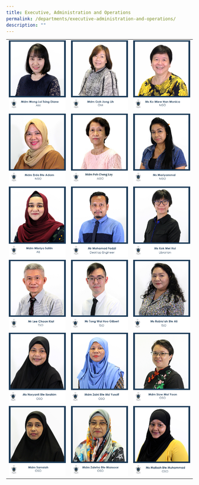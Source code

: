 ```yaml
---
title: Executive, Administration and Operations
permalink: /departments/executive-administration-and-operations/
description: ""
---
```



|   |   |   |
|---|---|---|
|  ![](/images/Departments/EXECUTIVE,%20ADMIN%20&%20OPERATIONS/1_MDM-WONG-LUI-TSING-DIANE.jpg) |![](/images/Departments/EXECUTIVE,%20ADMIN%20&%20OPERATIONS/2_MDM-GOH-JONG-LIH.jpg)   |  ![](/images/Departments/EXECUTIVE,%20ADMIN%20&%20OPERATIONS/17_MDM-SIOW-MUI-YOON.jpg) |
| ![](/images/Departments/EXECUTIVE,%20ADMIN%20&%20OPERATIONS/4_MDM-ERDA-BTE-ADAM.jpg)  |![](/images/Departments/EXECUTIVE,%20ADMIN%20&%20OPERATIONS/06_MDM-POH-CHNG-LAY-2.jpg)   |![](/images/Departments/EXECUTIVE,%20ADMIN%20&%20OPERATIONS/7_MS-MARIYAMMAL.jpg)   |
| ![](/images/Departments/EXECUTIVE,%20ADMIN%20&%20OPERATIONS/3_MDM-MISRIYA-SAFRIN.jpg)  | ![](/images/Departments/EXECUTIVE,%20ADMIN%20&%20OPERATIONS/4_MR-MOHD-FADZIL.jpg)  | ![](/images/Departments/EXECUTIVE,%20ADMIN%20&%20OPERATIONS/22_MS-KOK-MEI-HUI.jpg)  |
| ![](/images/Departments/EXECUTIVE,%20ADMIN%20&%20OPERATIONS/10_MR-LEE-CHOON-KIAT.jpg)  | ![](/images/Departments/EXECUTIVE,%20ADMIN%20&%20OPERATIONS/19_MR-TONG-WAI-HOO-GILBERT-1.jpg)  | ![](/images/Departments/EXECUTIVE,%20ADMIN%20&%20OPERATIONS/20_MS-RABIAAH-BTE-ALI-1.jpg)  |
| ![](/images/Departments/EXECUTIVE,%20ADMIN%20&%20OPERATIONS/21_MS-NORYANTI-BTE-IBRAHIM-1.jpg)  |  ![](/images/Departments/EXECUTIVE,%20ADMIN%20&%20OPERATIONS/22_MDM-ZAINI-BTE-MD-YUSOFF-1.jpg) | ![](/images/Departments/EXECUTIVE,%20ADMIN%20&%20OPERATIONS/18_MDM-SIOW-MUI-YOON.jpg)  |
| ![](/images/Departments/EXECUTIVE,%20ADMIN%20&%20OPERATIONS/12_MDM-SAMSIAH-BTE-ARIF.jpg)  | ![](/images/Departments/EXECUTIVE,%20ADMIN%20&%20OPERATIONS/16_MDM-ZALEHA-BTE-MANSOOR.jpg)  | ![](/images/Departments/EXECUTIVE,%20ADMIN%20&%20OPERATIONS/14_MS-MALISAH-BTE-MUHAMMAD.jpg)  |